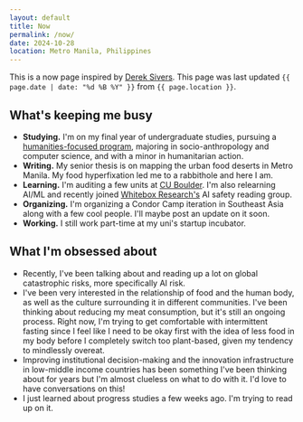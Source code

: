 ```yaml
---
layout: default
title: Now
permalink: /now/
date: 2024-10-28
location: Metro Manila, Philippines
---
```


This is a now page inspired by [Derek Sivers](https://nownownow.com/about). This page was last updated `{{ page.date | date: "%d %B %Y" }}` from `{{ page.location }}`.

## What's keeping me busy

- **Studying.** I'm on my final year of undergraduate studies, pursuing a [humanities-focused program](https://www.ateneo.edu/soh/is/academics/ab-is), majoring in socio-anthropology and computer science, and with a minor in humanitarian action.
- **Writing.** My senior thesis is on mapping the urban food deserts in Metro Manila. My food hyperfixation led me to a rabbithole and here I am.
- **Learning.** I'm auditing a few units at [CU Boulder](https://www.colorado.edu/). I'm also relearning AI/ML and recently joined [Whitebox Research's](https://www.facebook.com/WhiteBoxResearch) AI safety reading group.
- **Organizing.** I'm organizing a Condor Camp iteration in Southeast Asia along with a few cool people. I'll maybe post an update on it soon.
- **Working.** I still work part-time at my uni's startup incubator.

## What I'm obsessed about

- Recently, I've been talking about and reading up a lot on global catastrophic risks, more specifically AI risk.
- I've been very interested in the relationship of food and the human body, as well as the culture surrounding it in different communities. I've been thinking about reducing my meat consumption, but it's still an ongoing process. Right now, I'm trying to get comfortable with intermittent fasting since I feel like I need to be okay first with the idea of less food in my body before I completely switch too plant-based, given my tendency to mindlessly overeat.
- Improving institutional decision-making and the innovation infrastructure in low-middle income countries has been something I've been thinking about for years but I'm almost clueless on what to do with it. I'd love to have conversations on this!
- I just learned about progress studies a few weeks ago. I'm trying to read up on it.